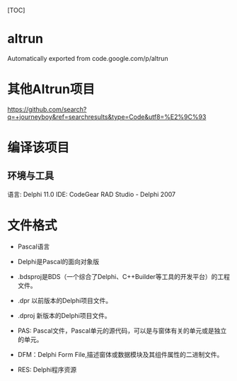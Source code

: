 [TOC]

# altrun
Automatically exported from code.google.com/p/altrun

# 其他Altrun项目 #
https://github.com/search?q=+journeyboy&ref=searchresults&type=Code&utf8=%E2%9C%93

# 编译该项目 #
## 环境与工具 ##
语言: Delphi 11.0
IDE: CodeGear RAD Studio - Delphi 2007




# 文件格式 #
- Pascal语言
- Delphi是Pascal的面向对象版

- .bdsproj是BDS（一个综合了Delphi、C++Builder等工具的开发平台）的工程文件。
- .dpr 以前版本的Delphi项目文件。
- .dproj 新版本的Delphi项目文件。
- PAS: Pascal文件，Pascal单元的源代码，可以是与窗体有关的单元或是独立的单元。

- DFM：Delphi Form File,描述窗体或数据模块及其组件属性的二进制文件。
- RES: Delphi程序资源
